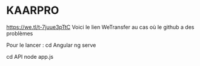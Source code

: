 # KAARPRO

https://we.tl/t-7juue3pTtC
 Voici le lien WeTransfer au cas où le github a des problèmes
 
 
 
 
 Pour le lancer : cd Angular 
                  ng serve
                  
cd API
node app.js

